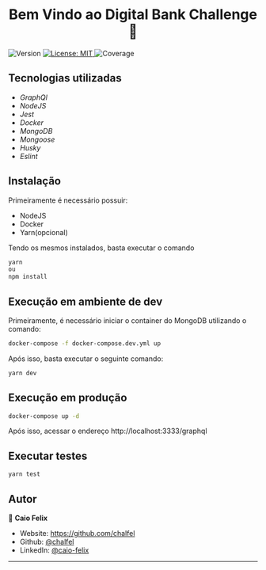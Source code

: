 <h1 align="center">Bem Vindo ao Digital Bank Challenge 👋</h1>
<p>
  <img alt="Version" src="https://img.shields.io/badge/version-1.0.0-blue.svg?cacheSeconds=2592000" />
  <a href="#" target="_blank">
    <img alt="License: MIT" src="https://img.shields.io/badge/License-MIT-yellow.svg" />
  </a>
  <img alt="Coverage" src="https://img.shields.io/badge/coverage-95%25-green" />
</p>

## Tecnologias utilizadas
 - *GraphQl*
 - *NodeJS*
 - *Jest*
 - *Docker*
 - *MongoDB*
 - *Mongoose*
 - *Husky*
 - *Eslint*


## Instalação
Primeiramente é necessário possuir:
 - NodeJS
 - Docker
 - Yarn(opcional)
 
 Tendo os mesmos instalados, basta executar o comando
```sh
yarn
ou
npm install
```

## Execução em ambiente de dev

Primeiramente, é necessário iniciar o container do MongoDB utilizando o comando:
```sh
docker-compose -f docker-compose.dev.yml up
```
Após isso, basta executar o seguinte comando: 
```sh
yarn dev
```


## Execução em produção

```sh
docker-compose up -d
```
Após isso, acessar o endereço http://localhost:3333/graphql

## Executar testes

```sh
yarn test
```

## Autor

👤 **Caio Felix**

* Website: https://github.com/chalfel
* Github: [@chalfel](https://github.com/chalfel)
* LinkedIn: [@caio-felix](https://linkedin.com/in/caio-felix)


***
